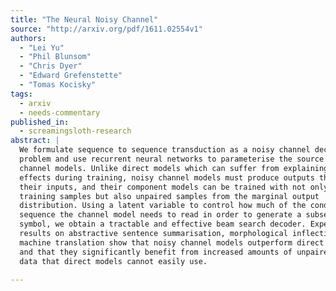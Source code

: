 ```yaml
---
title: "The Neural Noisy Channel"
source: "http://arxiv.org/pdf/1611.02554v1"
authors:
  - "Lei Yu"
  - "Phil Blunsom"
  - "Chris Dyer"
  - "Edward Grefenstette"
  - "Tomas Kocisky"
tags:
  - arxiv
  - needs-commentary
published_in:
  - screamingsloth-research
abstract: |
  We formulate sequence to sequence transduction as a noisy channel decoding
  problem and use recurrent neural networks to parameterise the source and
  channel models. Unlike direct models which can suffer from explaining-away
  effects during training, noisy channel models must produce outputs that explain
  their inputs, and their component models can be trained with not only paired
  training samples but also unpaired samples from the marginal output
  distribution. Using a latent variable to control how much of the conditioning
  sequence the channel model needs to read in order to generate a subsequent
  symbol, we obtain a tractable and effective beam search decoder. Experimental
  results on abstractive sentence summarisation, morphological inflection, and
  machine translation show that noisy channel models outperform direct models,
  and that they significantly benefit from increased amounts of unpaired output
  data that direct models cannot easily use.
  
---
```

